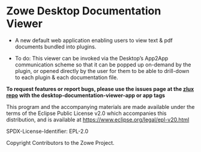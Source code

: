 # Zowe Desktop Documentation Viewer


- A new default web application enabling users to view text & pdf documents bundled into plugins. 

- To do: This viewer can be invoked via the Desktop’s App2App communication scheme so that it can be popped up on-demand by the plugin, or opened directly by the user for them to be able to drill-down to each plugin & each documentation file.

**To request features or report bugs, please use the issues page at the [zlux repo](https://github.com/zowe/zlux/issues) with the desktop-documentation-viewer-app or app tags**

This program and the accompanying materials are
made available under the terms of the Eclipse Public License v2.0 which accompanies
this distribution, and is available at https://www.eclipse.org/legal/epl-v20.html

SPDX-License-Identifier: EPL-2.0

Copyright Contributors to the Zowe Project.
